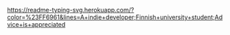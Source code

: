 https://readme-typing-svg.herokuapp.com/?color=%23FF6961&lines=A+indie+developer;Finnish+university+student;Advice+is+appreciated
